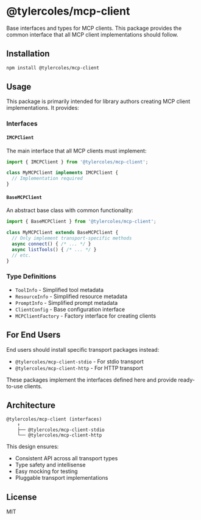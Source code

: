 # @tylercoles/mcp-client

Base interfaces and types for MCP clients. This package provides the common interface that all MCP client implementations should follow.

## Installation

```bash
npm install @tylercoles/mcp-client
```

## Usage

This package is primarily intended for library authors creating MCP client implementations. It provides:

### Interfaces

#### `IMCPClient`
The main interface that all MCP clients must implement:

```typescript
import { IMCPClient } from '@tylercoles/mcp-client';

class MyMCPClient implements IMCPClient {
  // Implementation required
}
```

#### `BaseMCPClient`
An abstract base class with common functionality:

```typescript
import { BaseMCPClient } from '@tylercoles/mcp-client';

class MyMCPClient extends BaseMCPClient {
  // Only implement transport-specific methods
  async connect() { /* ... */ }
  async listTools() { /* ... */ }
  // etc.
}
```

### Type Definitions

- `ToolInfo` - Simplified tool metadata
- `ResourceInfo` - Simplified resource metadata  
- `PromptInfo` - Simplified prompt metadata
- `ClientConfig` - Base configuration interface
- `MCPClientFactory` - Factory interface for creating clients

## For End Users

End users should install specific transport packages instead:

- `@tylercoles/mcp-client-stdio` - For stdio transport
- `@tylercoles/mcp-client-http` - For HTTP transport

These packages implement the interfaces defined here and provide ready-to-use clients.

## Architecture

```
@tylercoles/mcp-client (interfaces)
    ↑
    ├── @tylercoles/mcp-client-stdio
    └── @tylercoles/mcp-client-http
```

This design ensures:
- Consistent API across all transport types
- Type safety and intellisense
- Easy mocking for testing
- Pluggable transport implementations

## License

MIT
